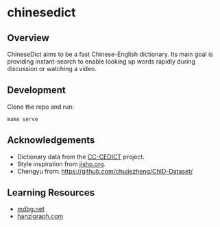 # chinesedict

## Overview

ChineseDict aims to be a fast Chinese-English dictionary. Its main goal is providing instant-search to enable looking up words rapidly during discussion or watching a video.

## Development

Clone the repo and run:

```
make serve
```

## Acknowledgements

- Dictionary data from the [CC-CEDICT](https://cc-cedict.org/) project.
- Style inspiration from [jisho.org](https://jisho.org).
- Chengyu from: https://github.com/chujiezheng/ChID-Dataset/

## Learning Resources

- [mdbg.net](https://www.mdbg.net/)
- [hanzigraph.com](https://hanzigraph.com/)

